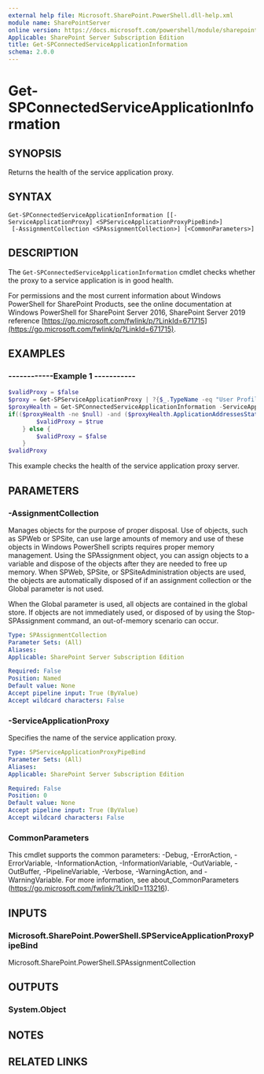 ```yaml
---
external help file: Microsoft.SharePoint.PowerShell.dll-help.xml
module name: SharePointServer
online version: https://docs.microsoft.com/powershell/module/sharepoint-server/get-spconnectedserviceapplicationinformation
Applicable: SharePoint Server Subscription Edition
title: Get-SPConnectedServiceApplicationInformation
schema: 2.0.0
---
```


# Get-SPConnectedServiceApplicationInformation

## SYNOPSIS
Returns the health of the service application proxy.

## SYNTAX

```
Get-SPConnectedServiceApplicationInformation [[-ServiceApplicationProxy] <SPServiceApplicationProxyPipeBind>]
 [-AssignmentCollection <SPAssignmentCollection>] [<CommonParameters>]
```

## DESCRIPTION
The `Get-SPConnectedServiceApplicationInformation` cmdlet checks whether the proxy to a service application is in good health.

For permissions and the most current information about Windows PowerShell for SharePoint Products, see the online documentation at Windows PowerShell for SharePoint Server 2016, SharePoint Server 2019 reference [https://go.microsoft.com/fwlink/p/?LinkId=671715](https://go.microsoft.com/fwlink/p/?LinkId=671715).

## EXAMPLES

### ------------Example 1 -----------
```powershell
$validProxy = $false
$proxy = Get-SPServiceApplicationProxy | ?{$_.TypeName -eq "User Profile Service Application Proxy"}
$proxyHealth = Get-SPConnectedServiceApplicationInformation -ServiceApplicationProxy $proxy
if(($proxyHealth -ne $null) -and ($proxyHealth.ApplicationAddressesState -eq "UpToDate")) {
        $validProxy = $true
    } else {
        $validProxy = $false
    }
$validProxy
```

This example checks the health of the service application proxy server.

## PARAMETERS

### -AssignmentCollection
Manages objects for the purpose of proper disposal. Use of objects, such as SPWeb or SPSite, can use large amounts of memory and use of these objects in Windows PowerShell scripts requires proper memory management. Using the SPAssignment object, you can assign objects to a variable and dispose of the objects after they are needed to free up memory. When SPWeb, SPSite, or SPSiteAdministration objects are used, the objects are automatically disposed of if an assignment collection or the Global parameter is not used.

When the Global parameter is used, all objects are contained in the global store. If objects are not immediately used, or disposed of by using the Stop-SPAssignment command, an out-of-memory scenario can occur.

```yaml
Type: SPAssignmentCollection
Parameter Sets: (All)
Aliases: 
Applicable: SharePoint Server Subscription Edition

Required: False
Position: Named
Default value: None
Accept pipeline input: True (ByValue)
Accept wildcard characters: False
```

### -ServiceApplicationProxy
Specifies the name of the service application proxy.

```yaml
Type: SPServiceApplicationProxyPipeBind
Parameter Sets: (All)
Aliases: 
Applicable: SharePoint Server Subscription Edition

Required: False
Position: 0
Default value: None
Accept pipeline input: True (ByValue)
Accept wildcard characters: False
```

### CommonParameters
This cmdlet supports the common parameters: -Debug, -ErrorAction, -ErrorVariable, -InformationAction, -InformationVariable, -OutVariable, -OutBuffer, -PipelineVariable, -Verbose, -WarningAction, and -WarningVariable. For more information, see about_CommonParameters (https://go.microsoft.com/fwlink/?LinkID=113216).

## INPUTS

### Microsoft.SharePoint.PowerShell.SPServiceApplicationProxyPipeBind
Microsoft.SharePoint.PowerShell.SPAssignmentCollection

## OUTPUTS

### System.Object

## NOTES

## RELATED LINKS

